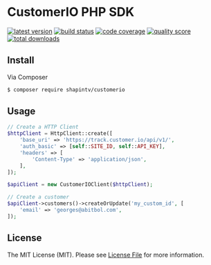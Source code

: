 # CustomerIO PHP SDK

[![latest version](https://img.shields.io/github/release/shapintv/customerio.svg?style=flat-square)](https://github.com/shapintv/customerio/releases)
[![build status](https://img.shields.io/travis/shapintv/customerio.svg?style=flat-square)](https://travis-ci.com/shapintv/customerio)
[![code coverage](https://img.shields.io/scrutinizer/coverage/g/shapintv/customerio.svg?style=flat-square)](https://scrutinizer-ci.com/g/shapintv/customerio)
[![quality score](https://img.shields.io/scrutinizer/g/shapintv/customerio.svg?style=flat-square)](https://scrutinizer-ci.com/g/shapintv/customerio)
[![total downloads](https://img.shields.io/packagist/dt/shapin/customerio.svg?style=flat-square)](https://packagist.org/packages/shapin/customerio)


## Install

Via Composer

``` bash
$ composer require shapintv/customerio
```

## Usage

``` php
// Create a HTTP Client
$httpClient = HttpClient::create([
    'base_uri' => 'https://track.customer.io/api/v1/',
    'auth_basic' => [self::SITE_ID, self::API_KEY],
    'headers' => [
        'Content-Type' => 'application/json',
    ],
]);

$apiClient = new CustomerIOClient($httpClient);

// Create a customer
$apiClient->customers()->createOrUpdate('my_custom_id', [
    'email' => 'georges@abitbol.com',
]);
```

## License

The MIT License (MIT). Please see [License File](LICENSE) for more information.
